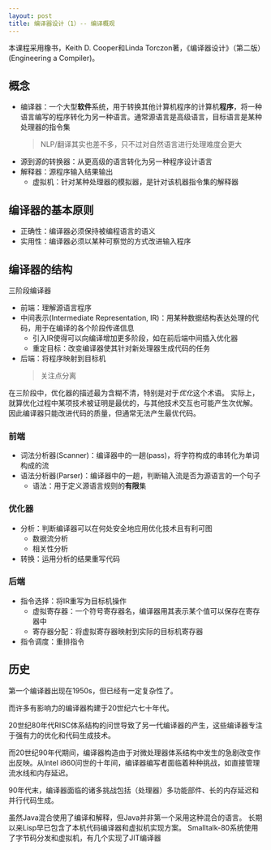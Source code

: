 ```yaml
---
layout: post
title: 编译器设计（1）-- 编译概观
---
```


本课程采用橡书，Keith D. Cooper和Linda Torczon著，《编译器设计》（第二版）(Engineering a Compiler)。

## 概念
* 编译器：一个大型**软件**系统，用于转换其他计算机程序的计算机**程序**，将一种语言编写的程序转化为另一种语言。通常源语言是高级语言，目标语言是某种处理器的指令集
	> NLP/翻译其实也差不多，只不过对自然语言进行处理难度会更大
* 源到源的转换器：从更高级的语言转化为另一种程序设计语言
* 解释器：源程序输入结果输出
	- 虚拟机：针对某种处理器的模拟器，是针对该机器指令集的解释器

<!--more-->

## 编译器的基本原则
* 正确性：编译器必须保持被编程语言的语义
* 实用性：编译器必须以某种可察觉的方式改进输入程序

## 编译器的结构
三阶段编译器
* 前端：理解源语言程序
* 中间表示(Intermediate Representation, IR)：用某种数据结构表达处理的代码，用于在编译的各个阶段传递信息
	- 引入IR使得可以向编译增加更多阶段，如在前后端中间插入优化器
	- 重定目标：改变编译器使其针对新处理器生成代码的任务
* 后端：将程序映射到目标机
	> 关注点分离

在三阶段中，优化器的描述最为含糊不清，特别是对于*优化*这个术语。
实际上，就算优化过程中某项技术被证明是最优的，与其他技术交互也可能产生次优解。
因此编译器只能改进代码的质量，但通常无法产生最优代码。

### 前端
* 词法分析器(Scanner)：编译器中的一趟(pass)，将字符构成的串转化为单词构成的流
* 语法分析器(Parser)：编译器中的一趟，判断输入流是否为源语言的一个句子
	- 语法：用于定义源语言规则的**有限**集

### 优化器
* 分析：判断编译器可以在何处安全地应用优化技术且有利可图
	- 数据流分析
	- 相关性分析
* 转换：运用分析的结果重写代码

### 后端
* 指令选择：将IR重写为目标机操作
	- 虚拟寄存器：一个符号寄存器名，编译器用其表示某个值可以保存在寄存器中
	- 寄存器分配：将虚拟寄存器映射到实际的目标机寄存器
* 指令调度：重排指令

## 历史
第一个编译器出现在1950s，但已经有一定复杂性了。

而许多有影响力的编译器构建于20世纪六七十年代。

20世纪80年代RISC体系结构的问世导致了另一代编译器的产生，这些编译器专注于强有力的优化和代码生成技术。

而20世纪90年代期间，编译器构造由于对微处理器体系结构中发生的急剧改变作出反映。从Intel i860问世的十年间，编译器编写者面临着种种挑战，如直接管理流水线和内存延迟。

90年代末，编译器面临的诸多挑战包括（处理器）多功能部件、长的内存延迟和并行代码生成。

虽然Java混合使用了编译和解释，但Java并非第一个采用这种混合的语言。
长期以来Lisp早已包含了本机代码编译器和虚拟机实现方案。
Smalltalk-80系统使用了字节码分发和虚拟机，有几个实现了JIT编译器
